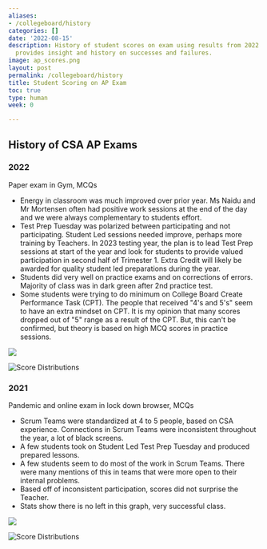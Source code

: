 ```yaml
---
aliases:
- /collegeboard/history
categories: []
date: '2022-08-15'
description: History of student scores on exam using results from 2022 and 2021.  Teacher
  provides insight and history on successes and failures.
image: ap_scores.png
layout: post
permalink: /collegeboard/history
title: Student Scoring on AP Exam
toc: true
type: human
week: 0

---
```


## History of CSA AP Exams

### 2022
Paper exam in Gym, MCQs
-	Energy in classroom was much improved over prior year. Ms Naidu and Mr Mortensen often had positive work sessions at the end of the day and we were always complementary to students effort.
-	Test Prep Tuesday was polarized between participating and not participating. Student Led sessions needed improve, perhaps more training by Teachers. In 2023 testing year, the plan is to lead Test Prep sessions at start of the year and look for students to provide valued participation in second half of Trimester 1.  Extra Credit will likely be awarded for quality student led preparations during the year.
-	Students did very well on practice exams and on corrections of errors.  Majority of class was in dark green after 2nd practice test.
-   Some students were trying to do minimum on College Board Create Performance Task (CPT).  The people that received "4's and 5's" seem to have an extra mindset on CPT.  It is my opinion that many scores dropped out of "5" range as a result of the CPT.  But, this can't be confirmed, but theory is based on high MCQ scores in practice sessions.

 ![]({{site.baseurl}}/images/history/2022-CB-Scores1.png)

 ![]({{site.baseurl}}/images/history/2022-CB-Scores2.png "Score Distributions")


### 2021
Pandemic and online exam in lock down browser, MCQs
- Scrum Teams were standardized at 4 to 5 people, based on CSA experience.  Connections in Scrum Teams were inconsistent throughout the year, a lot of black screens.
-	A few students took on Student Led Test Prep Tuesday and produced prepared lessons.
-   A few students seem to do most of the work in Scrum Teams.  There were many mentions of this in teams that were more open to their internal problems.
-	Based off of inconsistent participation, scores did not surprise the Teacher.
-	Stats show there is no left in this graph, very successful class.

 ![]({{site.baseurl}}/images/history/2021-CB-Scores1.png)

 ![]({{site.baseurl}}/images/history/2021-CB-Scores2.png "Score Distributions")

